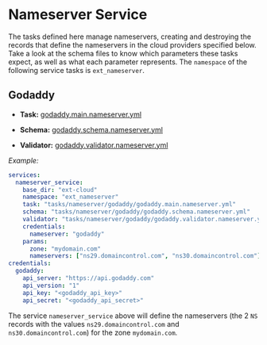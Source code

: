 # Nameserver Service

The tasks defined here manage nameservers, creating and destroying the records that define the nameservers in the cloud providers specified below. Take a look at the schema files to know which parameters these tasks expect, as well as what each parameter represents. The `namespace` of the following service tasks is `ext_nameserver`.

## Godaddy

- **Task:** [godaddy.main.nameserver.yml](godaddy/godaddy.main.nameserver.yml)

- **Schema:** [godaddy.schema.nameserver.yml](godaddy/godaddy.schema.nameserver.yml)

- **Validator:** [godaddy.validator.nameserver.yml](godaddy/godaddy.validator.nameserver.yml)

_Example:_

```yaml
services:
  nameserver_service:
    base_dir: "ext-cloud"
    namespace: "ext_nameserver"
    task: "tasks/nameserver/godaddy/godaddy.main.nameserver.yml"
    schema: "tasks/nameserver/godaddy/godaddy.schema.nameserver.yml"
    validator: "tasks/nameserver/godaddy/godaddy.validator.nameserver.yml"
    credentials:
      nameserver: "godaddy"
    params:
      zone: "mydomain.com"
      nameservers: ["ns29.domaincontrol.com", "ns30.domaincontrol.com"]
credentials:
  godaddy:
    api_server: "https://api.godaddy.com"
    api_version: "1"
    api_key: "<godaddy_api_key>"
    api_secret: "<godaddy_api_secret>"
```

The service `nameserver_service` above will define the nameservers (the 2 `NS` records with the values `ns29.domaincontrol.com` and  `ns30.domaincontrol.com`) for the zone `mydomain.com`.
